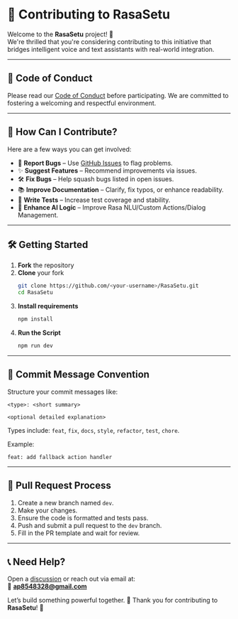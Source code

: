 
# 🤝 Contributing to RasaSetu

Welcome to the **RasaSetu** project! 🎉  
We're thrilled that you're considering contributing to this initiative that bridges intelligent voice and text assistants with real-world integration.

---

## 📜 Code of Conduct

Please read our [Code of Conduct](CODE_OF_CONDUCT.md) before participating. We are committed to fostering a welcoming and respectful environment.

---

## 🚀 How Can I Contribute?

Here are a few ways you can get involved:

- 🐞 **Report Bugs** – Use [GitHub Issues](../../issues) to flag problems.
- ✨ **Suggest Features** – Recommend improvements via issues.
- 🛠 **Fix Bugs** – Help squash bugs listed in open issues.
- 📚 **Improve Documentation** – Clarify, fix typos, or enhance readability.
- 🧪 **Write Tests** – Increase test coverage and stability.
- 🤖 **Enhance AI Logic** – Improve Rasa NLU/Custom Actions/Dialog Management.

---

## 🛠 Getting Started

1. **Fork** the repository  
2. **Clone** your fork  
   ```bash
   git clone https://github.com/<your-username>/RasaSetu.git
   cd RasaSetu
   ```
3. **Install requirements**  
   ```bash
   npm install
   ```
4. **Run the Script**  
   ```bash
   npm run dev
   ```

---

## 💬 Commit Message Convention

Structure your commit messages like:

```
<type>: <short summary>

<optional detailed explanation>
```

Types include: `feat`, `fix`, `docs`, `style`, `refactor`, `test`, `chore`.

Example:
```
feat: add fallback action handler
```

---

## 🔁 Pull Request Process

1. Create a new branch named `dev`.
2. Make your changes.
3. Ensure the code is formatted and tests pass.
4. Push and submit a pull request to the `dev` branch.
5. Fill in the PR template and wait for review.

---

## 📞 Need Help?

Open a [discussion](../../discussions) or reach out via email at:  
📧 **ap8548328@gmail.com**

Let’s build something powerful together. 🚀
Thank you for contributing to **RasaSetu**! 🙌
